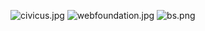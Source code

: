 ![civicus.jpg]({{site.baseurl}}/css/img/logos/civicus.jpg)
![webfoundation.jpg]({{site.baseurl}}/css/img/logos/webfoundation.jpg)
![bs.png]({{site.baseurl}}/css/img/logos/bs.png)
